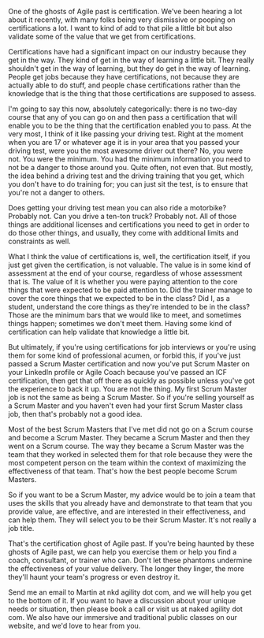 One of the ghosts of Agile past is certification. We've been hearing a lot about it recently, with many folks being very dismissive or pooping on certifications a lot. I want to kind of add to that pile a little bit but also validate some of the value that we get from certifications.

Certifications have had a significant impact on our industry because they get in the way. They kind of get in the way of learning a little bit. They really shouldn't get in the way of learning, but they do get in the way of learning. People get jobs because they have certifications, not because they are actually able to do stuff, and people chase certifications rather than the knowledge that is the thing that those certifications are supposed to assess.

I'm going to say this now, absolutely categorically: there is no two-day course that any of you can go on and then pass a certification that will enable you to be the thing that the certification enabled you to pass. At the very most, I think of it like passing your driving test. Right at the moment when you are 17 or whatever age it is in your area that you passed your driving test, were you the most awesome driver out there? No, you were not. You were the minimum. You had the minimum information you need to not be a danger to those around you. Quite often, not even that. But mostly, the idea behind a driving test and the driving training that you get, which you don't have to do training for; you can just sit the test, is to ensure that you're not a danger to others.

Does getting your driving test mean you can also ride a motorbike? Probably not. Can you drive a ten-ton truck? Probably not. All of those things are additional licenses and certifications you need to get in order to do those other things, and usually, they come with additional limits and constraints as well.

What I think the value of certifications is, well, the certification itself, if you just get given the certification, is not valuable. The value is in some kind of assessment at the end of your course, regardless of whose assessment that is. The value of it is whether you were paying attention to the core things that were expected to be paid attention to. Did the trainer manage to cover the core things that we expected to be in the class? Did I, as a student, understand the core things as they're intended to be in the class? Those are the minimum bars that we would like to meet, and sometimes things happen; sometimes we don't meet them. Having some kind of certification can help validate that knowledge a little bit.

But ultimately, if you're using certifications for job interviews or you're using them for some kind of professional acumen, or forbid this, if you've just passed a Scrum Master certification and now you've put Scrum Master on your LinkedIn profile or Agile Coach because you've passed an ICF certification, then get that off there as quickly as possible unless you've got the experience to back it up. You are not the thing. My first Scrum Master job is not the same as being a Scrum Master. So if you're selling yourself as a Scrum Master and you haven't even had your first Scrum Master class job, then that's probably not a good idea.

Most of the best Scrum Masters that I've met did not go on a Scrum course and become a Scrum Master. They became a Scrum Master and then they went on a Scrum course. The way they became a Scrum Master was the team that they worked in selected them for that role because they were the most competent person on the team within the context of maximizing the effectiveness of that team. That's how the best people become Scrum Masters.

So if you want to be a Scrum Master, my advice would be to join a team that uses the skills that you already have and demonstrate to that team that you provide value, are effective, and are interested in their effectiveness, and can help them. They will select you to be their Scrum Master. It's not really a job title.

That's the certification ghost of Agile past. If you're being haunted by these ghosts of Agile past, we can help you exercise them or help you find a coach, consultant, or trainer who can. Don't let these phantoms undermine the effectiveness of your value delivery. The longer they linger, the more they'll haunt your team's progress or even destroy it.

Send me an email to Martin at nkd agility dot com, and we will help you get to the bottom of it. If you want to have a discussion about your unique needs or situation, then please book a call or visit us at naked agility dot com. We also have our immersive and traditional public classes on our website, and we'd love to hear from you.